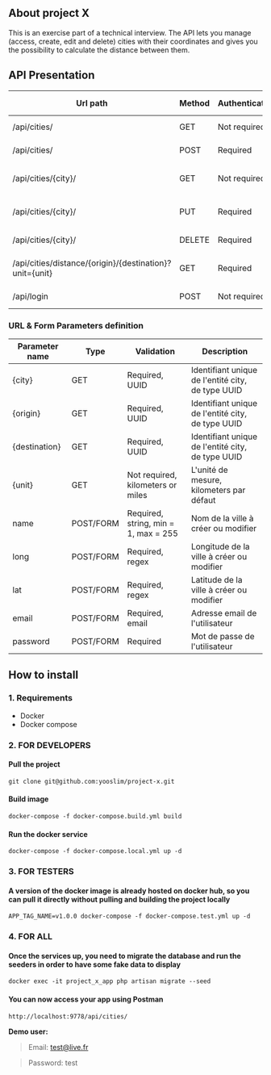 ## About project X
This is an exercise part of a technical interview. 
The API lets you manage (access, create, edit and delete) cities with their coordinates and gives you the possibility to calculate the distance between them. 

## API Presentation
| Url path                                                | Method       | Authentication | Description                                | Form Body
| ------------------------------------------------------- | ------------ | -------------- | ------------------------------------------ |-------------
| /api/cities/                                            | GET          | Not required   | Listing des villes                         |  /
| /api/cities/                                            | POST         | Required       | Création d'une ville                       | name, long, lat
| /api/cities/{city}/                                     | GET          | Not required   | Affichage du détails d'une ville           |  /
| /api/cities/{city}/                                     | PUT          | Required       | Mise à jour des informations d'une ville   | name, long, lat
| /api/cities/{city}/                                     | DELETE       | Required       | Suppression d'une ville                    | /
| /api/cities/distance/{origin}/{destination}?unit={unit} | GET          | Required       | Calcul de la distance entre deux villes    | /
| /api/login                                              | POST         | Not required   | Authentification                           | email, password

### URL & Form Parameters definition
| Parameter name  | Type       | Validation                           | Description                                       |
| --------------- | -----------| ------------------------------------ | ------------------------------------------------- |
| {city}          | GET        | Required, UUID                       | Identifiant unique de l'entité city, de type UUID |
| {origin}        | GET        | Required, UUID                       | Identifiant unique de l'entité city, de type UUID |
| {destination}   | GET        | Required, UUID                       | Identifiant unique de l'entité city, de type UUID |
| {unit}          | GET        | Not required, kilometers or miles    | L'unité de mesure, kilometers par défaut          |
| name            | POST/FORM  | Required, string, min = 1, max = 255 | Nom de la ville à créer ou modifier               |
| long            | POST/FORM  | Required, regex                      | Longitude de la ville à créer ou modifier         |
| lat             | POST/FORM  | Required, regex                      | Latitude de la ville à créer ou modifier          |
| email           | POST/FORM  | Required, email                      | Adresse email de l'utilisateur                    |
| password        | POST/FORM  | Required                             | Mot de passe de l'utilisateur                     |


## How to install
### 1. Requirements
- Docker
- Docker compose

### 2. FOR DEVELOPERS
#### Pull the project
`git clone git@github.com:yooslim/project-x.git`

#### Build image
`docker-compose -f docker-compose.build.yml build`

#### Run the docker service
`docker-compose -f docker-compose.local.yml up -d`

### 3. FOR TESTERS
#### A version of the docker image is already hosted on docker hub, so you can pull it directly without pulling and building the project locally
`APP_TAG_NAME=v1.0.0 docker-compose -f docker-compose.test.yml up -d`

### 4. FOR ALL
#### Once the services up, you need to migrate the database and run the seeders in order to have some fake data to display
`docker exec -it project_x_app php artisan migrate --seed`

#### You can now access your app using Postman
`http://localhost:9778/api/cities/`

**Demo user:**
> Email: test@live.fr

> Password: test

